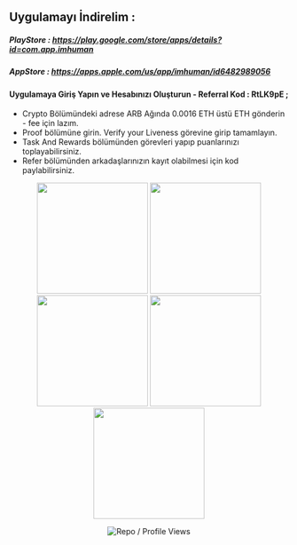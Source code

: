 ## Uygulamayı İndirelim : 

##### PlayStore : https://play.google.com/store/apps/details?id=com.app.imhuman
##### AppStore : https://apps.apple.com/us/app/imhuman/id6482989056

#### Uygulamaya Giriş Yapın ve Hesabınızı Oluşturun - Referral Kod : RtLK9pE ; 

- Crypto Bölümündeki adrese ARB Ağında 0.0016 ETH üstü ETH gönderin - fee için lazım.
- Proof bölümüne girin. Verify your Liveness görevine girip tamamlayın.
-  Task And Rewards bölümünden görevleri yapıp puanlarınızı toplayabilirsiniz.
- Refer bölümünden arkadaşlarınızın kayıt olabilmesi için kod paylabilirsiniz.
 
<p align="center">
    <img src="https://github.com/user-attachments/assets/11830dd1-f5b7-4efe-93cc-592c69dbfe75" width="200">
    <img src="https://github.com/user-attachments/assets/5439ae98-bfe2-4bba-bef4-26170fad8139" width="200">
    <img src="https://github.com/user-attachments/assets/b69b16cf-a0ce-48af-a049-fc089e8d37fc" width="200">
    <img src="https://github.com/user-attachments/assets/900e8dee-32ee-46c7-8c92-77c72ced356c" width="200">
    <img src="https://github.com/user-attachments/assets/ffa2eb07-d362-417c-9609-63f5114cab68" width="200">
</p>


<p align="center">
  <img src="https://komarev.com/ghpvc/?username=FurkanL0&style=flat-square&color=brightgreen&label=Profile+Views+/+Repo+Views+" alt="Repo / Profile Views" />
</p>
